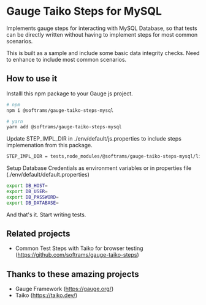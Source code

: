 # Gauge Taiko Steps for MySQL

Implements gauge steps for interacting with MySQL Database, so that tests can be directly written without having to implement
steps for most common scenarios.

This is built as a sample and include some basic data integrity checks. Need to enhance to include most common scenarios.

## How to use it

Installl this npm package to your Gauge js project.

```bash
# npm
npm i @softrams/gauge-taiko-steps-mysql

# yarn
yarn add @softrams/gauge-taiko-steps-mysql
```

Update STEP_IMPL_DIR in ./env/default/js.properties to include
steps implemenation from this package.

```bash
STEP_IMPL_DIR = tests,node_modules/@softrams/gauge-taiko-steps-mysql/lib
```

Setup Database Credentials as environment variables or in properties file (./env/default/default.properties)

```bash
export DB_HOST=
export DB_USER=
export DB_PASSWORD=
export DB_DATABASE=
```

And that's it. Start writing tests.

## Related projects

- Common Test Steps with Taiko for browser testing (https://github.com/softrams/gauge-taiko-steps)

## Thanks to these amazing projects

- Gauge Framework (https://gauge.org/)
- Taiko (https://taiko.dev/)
